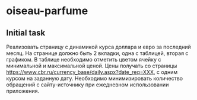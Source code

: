 # oiseau-parfume

## Initial task

Реализовать страницу с динамикой курса доллара и евро за последний месяц.
На странице должно быть 2 вкладки, одна с таблицей, вторая с графиком. В таблице необходимо отметить цветом ячейку с минимальной и максимальной ценой. Цены получать со страницы https://www.cbr.ru/currency_base/daily.aspx?date_req=XXX, с одним курсом на заданную дату. Необходимо минимизировать количество обращений с сайту-источнику при ежедневном использовании приложения.


